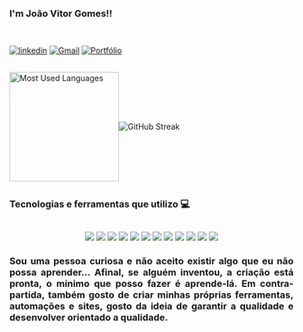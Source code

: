 

### I'm João Vitor Gomes!!
<br>

[![linkedin](https://img.shields.io/badge/LinkedIn-0077B5?style=for-the-badge&logo=linkedin&logoColor=white/)](https://www.linkedin.com/in/joaovitorgomesbastosdossantos/)
[![Gmail](https://img.shields.io/badge/Gmail-D14836?style=for-the-badge&logo=gmail&logoColor=white)](mailto:bgomes.joaovitor@gmail.com)
[![Portfólio](https://img.shields.io/badge/Portfólio-Visitar-blue?style=for-the-badge&logo=github&logoColor=white)](https://github.com/jvitor-gomes)

##

<div style="display: flex; align-items: center;">
  <img height="194em" src="https://github-readme-stats.vercel.app/api/top-langs/?username=jvitor-gomes&layout=compact&langs_count=7&theme=highcontrast" alt="Most Used Languages"/>
  <img src="https://github-readme-streak-stats-beta-seven.vercel.app?user=jvitor-gomes&theme=highcontrast&locale=pt_BR&date_format=j%20M%5B%20Y%5D" alt="GitHub Streak"/>
</div>

##

### Tecnologias e ferramentas que utilizo 💻
<div style="display: inline_block"><br/>
	<div style="display: inline_block">       
<div align="center">
    <img align='center alt='html5' src="https://img.shields.io/badge/JavaScript-F7DF1E?style=for-the-badge&logo=javascript&logoColor=black"/>
    <img align='center alt='html5' src="https://img.shields.io/badge/.NET-512BD4?style=for-the-badge&logo=.net&logoColor=white"/>
    <img align='center alt='html5' src="https://img.shields.io/badge/Java-ED8B00?style=for-the-badge&logo=openjdk&logoColor=white"/>
    <img align='center alt='html5' src="https://img.shields.io/badge/Python-3776AB?style=for-the-badge&logo=python&logoColor=white"/>
    <img align='center alt='html5' src="https://img.shields.io/badge/Cypress-058a5e?style=for-the-badge&logo=cypress&logoColor=white"/>
    <img align='center alt='html5' src="https://img.shields.io/badge/Selenium-43B02A?style=for-the-badge&logo=selenium&logoColor=white"/>    
    <img align='center alt='html5' src="https://img.shields.io/badge/HTML-E34F26?style=for-the-badge&logo=html5&logoColor=white"/>	
    <img align='center alt='html5' src="https://img.shields.io/badge/CSS-1572B6?style=for-the-badge&logo=css3&logoColor=white"/>
    <img align='center alt='html5' src="https://img.shields.io/badge/TypeScript-1572B6?style=for-the-badge&logo=typescript&logoColor=white"/>
    <img align='center alt='html5' src="https://img.shields.io/badge/SQL%20Server-CC2927?style=for-the-badge&logo=sqlserver&logoColor=white"/>
    <img align='center alt='html5' src="https://img.shields.io/badge/MongoDB-CC2927?style=for-the-badge&logo=mongodb&logoColor=white"/>
    <img align='center alt='html5' src="https://img.shields.io/badge/PostgreSQL-336791?style=for-the-badge&logo=postgresql&logoColor=white"/>
</div>

<h3 align="justify"> Sou uma pessoa curiosa e não aceito existir algo que eu não possa aprender...
Afinal, se alguém inventou, a criação está pronta, o mínimo que posso fazer é aprende-lá. Em contra-partida, também gosto de criar minhas próprias ferramentas, automações e sites, gosto da ideia de garantir a qualidade e desenvolver orientado a qualidade. </h3>
